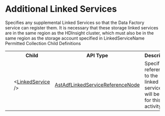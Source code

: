 # Additional Linked Services

<div class="LanguageSummary"><div class ="SummaryItem">Specifies any supplemental Linked Services so that the Data Factory service can register them. It is necessary that these storage linked services are in the same region as the HDInsight cluster, which must also be in the same region as the storage account specified in LinkedServiceName</div></div><div class="SchemaBindingGroup"><div class="SchemaBindingGroupHeader">Permitted Collection Child Definitions</div><table id="SchemaBindingList" class="SchemaBindingList"><tbody><tr><th class="SchemaBindingIconColumnHeader">&nbsp;</th><th class="SchemaBindingNameColumnHeader">Child</th><th class="SchemaBindingTypeColumnHeader">API Type</th><th class="SchemaBindingSummaryColumnHeader">Description</th></tr><tr class="cd0"><td class="SchemaBindingIcon"><div class="NotRequired" /></td><td class="SchemaBindingName"><span class="punc">&lt;</span><a href=Varigence.Languages.Biml.DataFactory.AstAdfLinkedServiceReferenceNode.html">LinkedService</a><span class="punc"> /&gt;</span></td><td class="SchemaBindingType"><a href="../api-reference/Varigence.Languages.Biml.DataFactory.AstAdfLinkedServiceReferenceNode.html">AstAdfLinkedServiceReferenceNode</a></td><td class="SchemaBindingSummary">Specifies a reference to the linked service that will be used for this activity.</td></tr></tbody></table></div>